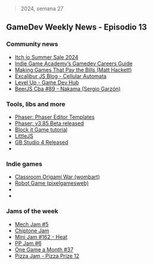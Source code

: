 > 2024, semana 27
## GameDev Weekly News - Episodio 13

### Community news
- [Itch io Summer Sale 2024](https://itch.io/sales)
- [Indie Game Academy’s Gamedev Careers Guide](https://indiegameacademy.notion.site/66f6bcf3471a4ffe9fdf80ee30831ddf?v=7107cd5bdef04672bc35e172ac03765e)
- [Making Games That Pay the Bills (Matt Hackett)](https://www.valadria.com/making-games-that-pay-the-bills/)
- [Excalibur JS Blog - Cellular Automata](https://excaliburjs.com/blog/Cellular%20Automata)
- [Level Up - Game Dev Hub](https://www.levelup-gamedevhub.com/)
- [BeerJS Cba #89 - Nakama (Sergio Garzón)](https://www.youtube.com/live/U1V4ty1nZDY?si=P210-2x5d4LUrQzU&t=4759)

### Tools, libs and more
- [Phaser: Phaser Editor Templates](https://t.co/BlupiP0giK)
- [Phaser: v3.85 Beta released](https://t.co/Tqwxe7it25)
- [Block it Game tutorial](https://www.emanueleferonato.com/2022/05/11/block-it-html5-game-ported-to-typescript-with-some-new-features-powered-by-phaser-and-arcade-physics/)
- [LittleJS](https://killedbyapixel.github.io/LittleJS/)
- [GB Studio 4 Released](https://gamefromscratch.com/gb-studio-4-released/)
- [](https://gamefromscratch.com/gdevelop-5-4-released-adds-multiplayer-support/)

### Indie games
- [Classroom Origami War (wombart)](https://wombart.itch.io/classroom-origami-war)
- [Robot Game (pixelgamesweb)](https://pixelgamesweb.itch.io/robot)
- []()
- []()

### Jams of the week
- [Mech Jam #5](https://itch.io/jam/mechjam5)
- [Chiptone Jam](https://itch.io/jam/chiptone-jam)
- [Mini Jam #162 - Heat](https://itch.io/jam/mini-jam-162-heat)
- [PP Jam #6](https://itch.io/jam/pp-jam-6)
- [One Game a Month #37](https://itch.io/jam/one-game-a-month-37)
- [Pizza Jam - Pizza Prize 12](https://itch.io/jam/pizza-jam-pizza-prize-12)